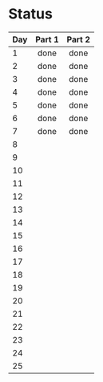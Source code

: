 # Status

| Day | Part 1 | Part 2 |
|-----|:------:|:------:|
| 1   |  done  |  done  |
| 2   |  done  |  done  |
| 3   |  done  |  done  |
| 4   |  done  |  done  |
| 5   |  done  |  done  |
| 6   |  done  |  done  |
| 7   |  done  |  done  |
| 8   |||
| 9   |||
| 10  |||
| 11  |||
| 12  |||
| 13  |||
| 14  |||
| 15  |||
| 16  |||
| 17  |||
| 18  |||
| 19  |||
| 20  |||
| 21  |||
| 22  |||
| 23  |||
| 24  |||
| 25  |||